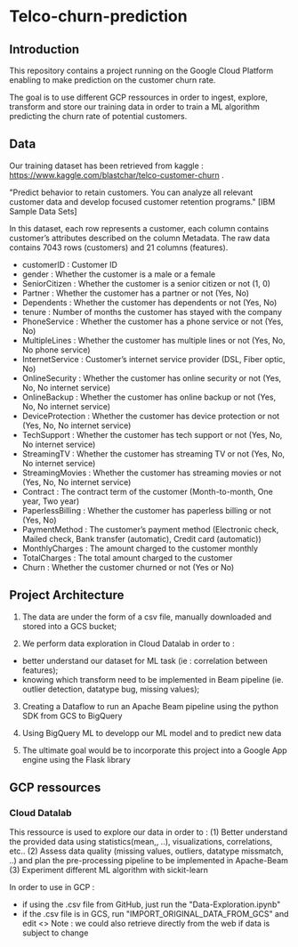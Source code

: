 # Telco-churn-prediction

## Introduction

This repository contains a project running on the Google Cloud Platform enabling to make prediction on the customer churn rate.

The goal is to use different GCP ressources in order to ingest, explore, transform and store our training data in order to train a ML algorithm predicting the churn rate of potential customers.

## Data

Our training dataset has been retrieved from kaggle : https://www.kaggle.com/blastchar/telco-customer-churn . 

"Predict behavior to retain customers. You can analyze all relevant customer data and develop focused customer retention programs." [IBM Sample Data Sets]

In this dataset, each row represents a customer, each column contains customer’s attributes described on the column Metadata. The raw data contains 7043 rows (customers) and 21 columns (features).

* customerID : Customer ID
* gender : Whether the customer is a male or a female
* SeniorCitizen : Whether the customer is a senior citizen or not (1, 0)
* Partner : Whether the customer has a partner or not (Yes, No)
* Dependents : Whether the customer has dependents or not (Yes, No)
* tenure : Number of months the customer has stayed with the company
* PhoneService : Whether the customer has a phone service or not (Yes, No)
* MultipleLines : Whether the customer has multiple lines or not (Yes, No, No phone service)
* InternetService : Customer’s internet service provider (DSL, Fiber optic, No)
* OnlineSecurity : Whether the customer has online security or not (Yes, No, No internet service)
* OnlineBackup : Whether the customer has online backup or not (Yes, No, No internet service)
* DeviceProtection : Whether the customer has device protection or not (Yes, No, No internet service)
* TechSupport : Whether the customer has tech support or not (Yes, No, No internet service)
* StreamingTV : Whether the customer has streaming TV or not (Yes, No, No internet service)
* StreamingMovies : Whether the customer has streaming movies or not (Yes, No, No internet service)
* Contract : The contract term of the customer (Month-to-month, One year, Two year)
* PaperlessBilling : Whether the customer has paperless billing or not (Yes, No)
* PaymentMethod : The customer’s payment method (Electronic check, Mailed check, Bank transfer (automatic), Credit card (automatic))
* MonthlyCharges : The amount charged to the customer monthly
* TotalCharges : The total amount charged to the customer
* Churn : Whether the customer churned or not (Yes or No)

## Project Architecture

1) The data are under the form of a csv file, manually downloaded and stored into a GCS bucket;

2) We perform data exploration in Cloud Datalab in order to :
* better understand our dataset for ML task (ie : correlation between features);
* knowing which transform need to be implemented in Beam pipeline (ie. outlier detection, datatype bug, missing               values);

3) Creating a Dataflow to run an Apache Beam pipeline using the python SDK from GCS to BigQuery

4) Using BigQuery ML to developp our ML model and to predict new data

5) The ultimate goal would be to incorporate this project into a Google App engine using the Flask library

## GCP ressources

### Cloud Datalab

This ressource is used to explore our data in order to : 
(1) Better understand the provided data using statistics(mean,, ..), visualizations, correlations, etc.. 
(2) Assess data quality (missing values, outliers, datatype missmatch, ..) and plan the pre-processing pipeline to be implemented in Apache-Beam
(3) Experiment different ML algorithm with sickit-learn

In order to use in GCP :
* if using the .csv file from GitHub, just run the "Data-Exploration.ipynb"
* if the .csv file is in GCS, run "IMPORT_ORIGINAL_DATA_FROM_GCS" and edit <> 
Note : we could also retrieve directly from the web if data is subject to change
